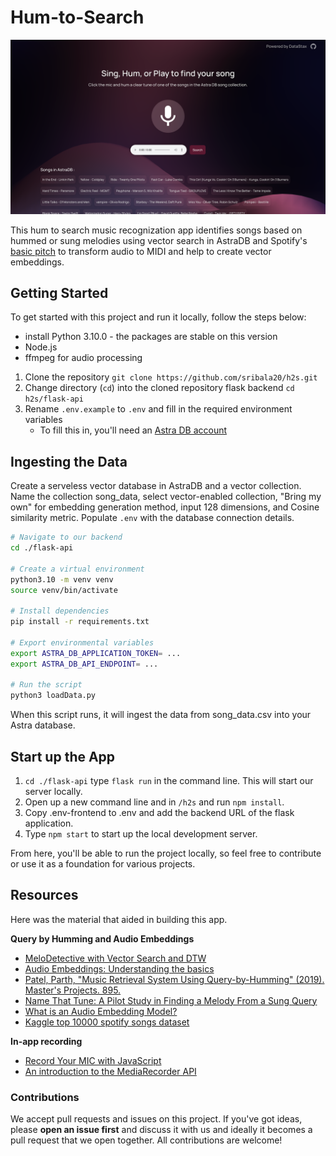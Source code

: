 # Hum-to-Search
![Thumbnail](https://raw.githubusercontent.com/sribala20/h2s/main/assets/demo.png)

This hum to search music recognization app identifies songs based on hummed or sung melodies using vector search in AstraDB and Spotify's [basic pitch](https://basicpitch.spotify.com/) to transform audio to MIDI and help to create vector embeddings. 

## Getting Started

To get started with this project and run it locally, follow the steps below:

* install Python 3.10.0 - the packages are stable on this version
* Node.js
* ffmpeg for audio processing

1. Clone the repository `git clone https://github.com/sribala20/h2s.git`
2. Change directory (`cd`) into the cloned repository flask backend `cd h2s/flask-api`
3. Rename `.env.example` to `.env` and fill in the required environment variables
   - To fill this in, you'll need an [Astra DB account](https://astra.datastax.com/)

## Ingesting the Data
Create a serveless vector database in AstraDB and a vector collection. Name the collection song_data, select vector-enabled collection, "Bring my own" for embedding generation method, input 128 dimensions, and Cosine similarity metric. Populate `.env` with the database connection details. 

```bash
# Navigate to our backend
cd ./flask-api

# Create a virtual environment
python3.10 -m venv venv
source venv/bin/activate

# Install dependencies
pip install -r requirements.txt

# Export environmental variables
export ASTRA_DB_APPLICATION_TOKEN= ...
export ASTRA_DB_API_ENDPOINT= ...

# Run the script
python3 loadData.py
```
When this script runs, it will ingest the data from song_data.csv into your Astra database.

## Start up the App

1. `cd ./flask-api` type `flask run` in the command line. This will start our server locally.
3. Open up a new command line and in `/h2s` and run `npm install`.
4. Copy .env-frontend to .env and add the backend URL of the flask application.
5. Type `npm start` to start up the local development server. 

From here, you'll be able to run the project locally, so feel free to contribute or use it as a foundation for various projects.

## Resources
Here was the material that aided in building this app. 

**Query by Humming and Audio Embeddings**
- [MeloDetective with Vector Search and DTW](https://medium.com/@stannor/shazam-for-melodies-how-i-built-melodetective-with-vector-search-and-dtw-7185f54dcb56)
- [Audio Embeddings: Understanding the basics](https://dev.to/josethz00/audio-embeddings-understanding-the-basics-4pc1)
- [Patel, Parth, "Music Retrieval System Using Query-by-Humming" (2019). Master's Projects. 895.](https://doi.org/10.31979/etd.mh97-77wx)
- [Name That Tune: A Pilot Study in Finding a Melody From
a Sung Query](https://deepblue.lib.umich.edu/bitstream/handle/2027.42/35292/10373_ftp.pdf?sequence=1)
- [What is an Audio Embedding Model?](https://huggingface.co/blog/cappuch/audio-embedding-wtf)
- [Kaggle top 10000 spotify songs dataset](https://www.kaggle.com/datasets/joebeachcapital/top-10000-spotify-songs-1960-now/data)

**In-app recording**
- [Record Your MIC with JavaScript](https://www.youtube.com/watch?v=3OnMBtOyGkY)
- [An introduction to the MediaRecorder API](https://www.twilio.com/en-us/blog/mediastream-recording-api)


### Contributions 

We accept pull requests and issues on this project. If you've got ideas, please **open an issue first** and discuss it with us and ideally it becomes a pull request that we open together. All contributions are welcome!
